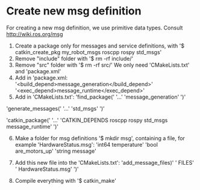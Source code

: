 # Create new msg definition

For creating a new msg definition, we use primitive data types. Consult http://wiki.ros.org/msg

1. Create a package only for messages and service definitions, with '$ catkin_create_pkg my_robot_msgs roscpp rospy std_msgs'
2. Remove "include" folder with '$ rm -rf include/'
3. Remove "src" folder with '$ rm -rf src/'
We only need 'CMakeLists.txt' and 'package.xml'
4. Add in 'package.xml:
'<build_depend>message_generation</build_depend>'
'<exec_depend>message_runtime</exec_depend>'
5. Add in 'CMakeLists.txt':
'find_package('
'...'
'message_generation'
')'

'generate_messages('
'...'
'std_msgs'
')'

'catkin_package('
'...'
'CATKIN_DEPENDS roscpp rospy std_msgs message_runtime'
')'

6. Make a folder for msg definitions '$ mkdir msg', containing a file, for example 'HardwareStatus.msg':
'int64 temperature'
'bool are_motors_up'
'string message'

7. Add this new file into the 'CMakeLists.txt':
'add_message_files)'
'  FILES'
'  HardwareStatus.msg'
')'

8. Compile everything with '$ catkin_make'
